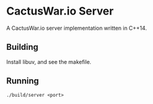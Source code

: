 # CactusWar.io Server
A CactusWar.io server implementation written in C++14.

## Building
Install libuv, and see the makefile.

## Running
`./build/server <port>`
